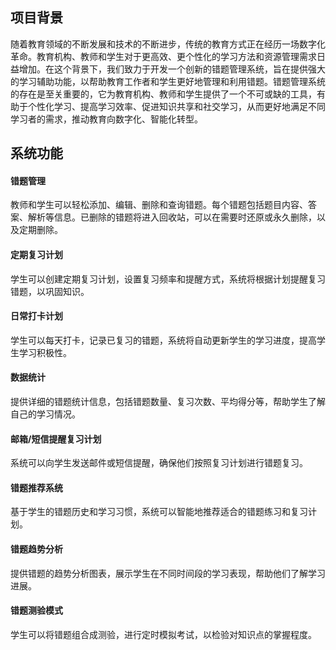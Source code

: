 ## 项目背景

随着教育领域的不断发展和技术的不断进步，传统的教育方式正在经历一场数字化革命。教育机构、教师和学生对于更高效、更个性化的学习方法和资源管理需求日益增加。在这个背景下，我们致力于开发一个创新的错题管理系统，旨在提供强大的学习辅助功能，以帮助教育工作者和学生更好地管理和利用错题。错题管理系统的存在是至关重要的，它为教育机构、教师和学生提供了一个不可或缺的工具，有助于个性化学习、提高学习效率、促进知识共享和社交学习，从而更好地满足不同学习者的需求，推动教育向数字化、智能化转型。

## 系统功能

#### **错题管理**

教师和学生可以轻松添加、编辑、删除和查询错题。每个错题包括题目内容、答案、解析等信息。已删除的错题将进入回收站，可以在需要时还原或永久删除，以及定期删除。

#### **定期复习计划**

学生可以创建定期复习计划，设置复习频率和提醒方式，系统将根据计划提醒复习错题，以巩固知识。

#### **日常打卡计划**

学生可以每天打卡，记录已复习的错题，系统将自动更新学生的学习进度，提高学生学习积极性。

#### **数据统计**

提供详细的错题统计信息，包括错题数量、复习次数、平均得分等，帮助学生了解自己的学习情况。

#### **邮箱/短信提醒复习计划**

系统可以向学生发送邮件或短信提醒，确保他们按照复习计划进行错题复习。

#### **错题推荐系统**

基于学生的错题历史和学习习惯，系统可以智能地推荐适合的错题练习和复习计划。

#### **错题趋势分析**

提供错题的趋势分析图表，展示学生在不同时间段的学习表现，帮助他们了解学习进展。

#### **错题测验模式**

学生可以将错题组合成测验，进行定时模拟考试，以检验对知识点的掌握程度。